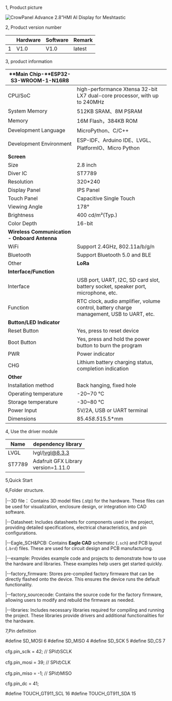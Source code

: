 1, Product picture

![CrowPanel Advance 2.8”HMI AI Display for Meshtastic](https://www.elecrow.com/media/catalog/product/cache/9e67447b006ee4d9559353b91d12add5/e/s/esp32_advance_hmi_02_dis01728a.jpg)

2, Product version number

|      | Hardware | Software | Remark |
| ---- | -------- | -------- | ------ |
| 1    | V1.0     | V1.0     | latest |

3, product information

| **Main Chip-**ESP32-S3-WROOM-1-N16R8         |                                                              |
| -------------------------------------------- | ------------------------------------------------------------ |
| CPU/SoC                                      | high-performance Xtensa 32-bit LX7 dual-core processor, with up to 240MHz |
| System Memory                                | 512KB SRAM、8M PSRAM                                         |
| Memory                                       | 16M Flash，384KB ROM                                         |
| Development Language                         | MicroPython、C/C++                                           |
| Development Environment                      | ESP-IDF、Arduino IDE、LVGL、PlatformIO、Micro Python         |
| **Screen**                                   |                                                              |
| Size                                         | 2.8 inch                                                     |
| Diver IC                                     | ST7789                                                       |
| Resolution                                   | 320*240                                                      |
| Display Panel                                | IPS Panel                                                    |
| Touch Panel                                  | Capacitive Single Touch                                      |
| Viewing Angle                                | 178°                                                         |
| Brightness                                   | 400 cd/m²(Typ.)                                              |
| Color Depth                                  | 16-bit                                                       |
| **Wireless Communication - Onboard Antenna** |                                                              |
| WiFi                                         | Support 2.4GHz, 802.11a/b/g/n                                |
| Bluetooth                                    | Support Bluetooth 5.0 and BLE                                |
| Other                                        | **LoRa**                                                     |
| **Interface/Function**                       |                                                              |
| Interface                                    | USB port, UART, I2C, SD card slot, battery socket, speaker port, microphone, etc. |
| Function                                     | RTC clock, audio amplifier, volume control, battery charge management, USB to UART, etc. |
| **Button/LED Indicator**                     |                                                              |
| Reset Button                                 | Yes, press to reset device                                   |
| Boot Button                                  | Yes, press and hold the power button to burn the program     |
| PWR                                          | Power indicator                                              |
| CHG                                          | Lithium battery charging status, completion indication       |
| **Other**                                    |                                                              |
| Installation method                          | Back hanging, fixed hole                                     |
| Operating temperature                        | -20~70 °C                                                    |
| Storage temperature                          | -30~80 °C                                                    |
| Power Input                                  | 5V/2A, USB or UART terminal                                  |
| Dimensions                                   | 85.4*58.5*15.5*mm                                            |

4, Use the driver module

| Name   | dependency library                      |
| ------ | --------------------------------------- |
| LVGL   | lvgl/lvgl@8.3.3                         |
| ST7789 | Adafruit GFX Library<br/>version=1.11.0 |

5,Quick Start



6,Folder structure.

|--3D file： Contains 3D model files (.stp) for the hardware. These files can be used for visualization, enclosure design, or integration into CAD software.

|--Datasheet: Includes datasheets for components used in the project, providing detailed specifications, electrical characteristics, and pin configurations.

|--Eagle_SCH&PCB: Contains **Eagle CAD** schematic (`.sch`) and PCB layout (`.brd`) files. These are used for circuit design and PCB manufacturing.

|--example: Provides example code and projects to demonstrate how to use the hardware and libraries. These examples help users get started quickly.

|--factory_firmware: Stores pre-compiled factory firmware that can be directly flashed onto the device. This ensures the device runs the default functionality.

|--factory_sourcecode:  Contains the source code for the factory firmware, allowing users to modify and rebuild the firmware as needed.

|--libraries: Includes necessary libraries required for compiling and running the project. These libraries provide drivers and additional functionalities for the hardware.

7,Pin definition

#define SD_MOSI 6
#define SD_MISO 4
#define SD_SCK 5
#define SD_CS 7 



cfg.pin_sclk = 42;  // SPIのSCLK

cfg.pin_mosi = 39;  // SPIのCLK

cfg.pin_miso = -1;  // SPIのMISO

cfg.pin_dc = 41; 

#define TOUCH_GT911_SCL 16
#define TOUCH_GT911_SDA 15